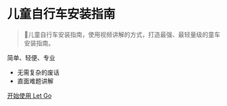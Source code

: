 <!-- _coverpage.md -->

# 儿童自行车安装指南 

> 💪儿童自行车安装指南，使用视频讲解的方式，打造最强、最轻量级的童车安装指南。

 简单、轻便、专业
- 无需复杂的废话
- 直面难题讲解


[开始使用 Let Go](/README.md)